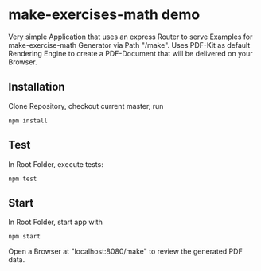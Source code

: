 # make-exercises-math demo
Very simple Application that uses an express Router to serve Examples for make-exercise-math Generator via Path "/make". Uses PDF-Kit as default Rendering Engine to create a PDF-Document that will be delivered on your Browser.

## Installation 
Clone Repository, checkout current master, run 
```
npm install
```

## Test
In Root Folder, execute tests:

```
npm test
```

## Start
In Root Folder, start app with

```
npm start
```
Open a Browser at "localhost:8080/make" to review the generated PDF data.
